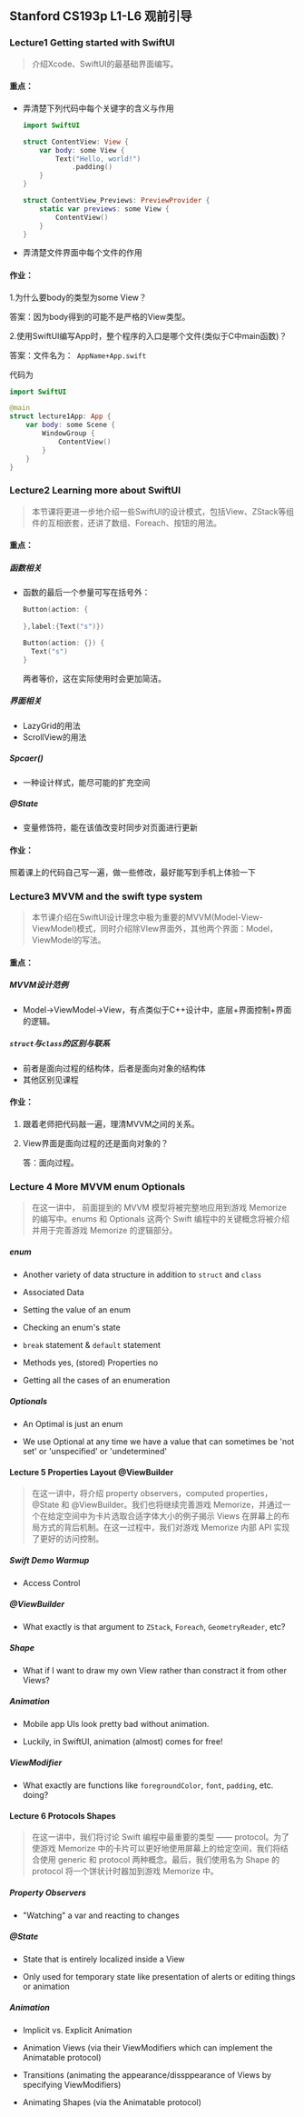 

## Stanford CS193p L1-L6 观前引导


### Lecture1 Getting started with SwiftUI

> 介绍Xcode、SwiftUI的最基础界面编写。

#### 重点：

- 弄清楚下列代码中每个关键字的含义与作用

  ``` swift
  import SwiftUI
  
  struct ContentView: View {
      var body: some View {
          Text("Hello, world!")
              .padding()
      }
  }
  
  struct ContentView_Previews: PreviewProvider {
      static var previews: some View {
          ContentView()
      }
  }
  ```

- 弄清楚文件界面中每个文件的作用

#### 作业：

1.为什么要body的类型为some View？

答案：因为body得到的可能不是严格的View类型。

2.使用SwiftUI编写App时，整个程序的入口是哪个文件(类似于C中main函数)？

答案：文件名为：``` AppName+App.swift```

代码为

``` swift
import SwiftUI

@main
struct lecture1App: App {
    var body: some Scene {
        WindowGroup {
            ContentView()
        }
    }
}
```

### Lecture2 Learning more about SwiftUI

> 本节课将更进一步地介绍一些SwiftUI的设计模式，包括View、ZStack等组件的互相嵌套，还讲了数组、Foreach、按钮的用法。

#### 重点：

##### 函数相关

- 函数的最后一个参量可写在括号外：

  ``` swift
  Button(action: {
    
  },label:{Text("s")})
  
  Button(action: {}) {
    Text("s")
  }
  ```

  两者等价，这在实际使用时会更加简洁。

##### 界面相关

- LazyGrid的用法
- ScrollView的用法

##### Spcaer()

- 一种设计样式，能尽可能的扩充空间

##### @State

- 变量修饰符，能在该值改变时同步对页面进行更新

#### 作业：

照着课上的代码自己写一遍，做一些修改，最好能写到手机上体验一下

### Lecture3 MVVM and the swift type system

> 本节课介绍在SwiftUI设计理念中极为重要的MVVM(Model-View-ViewModel)模式，同时介绍除VIew界面外，其他两个界面：Model，ViewModel的写法。

#### 重点：

##### MVVM设计范例

- Model->ViewModel->View，有点类似于C++设计中，底层+界面控制+界面的逻辑。

##### ```struct```与```class```的区别与联系

- 前者是面向过程的结构体，后者是面向对象的结构体
- 其他区别见课程

#### 作业：

1. 跟着老师把代码敲一遍，理清MVVM之间的关系。

2. View界面是面向过程的还是面向对象的？

   答：面向过程。

### Lecture 4 More MVVM enum Optionals

> 在这一讲中， 前面提到的 MVVM 模型将被完整地应用到游戏 Memorize 的编写中。enums 和 Optionals 这两个 Swift 编程中的关键概念将被介绍并用于完善游戏 Memorize 的逻辑部分。

##### enum

* Another variety of data structure in addition to `struct` and `class`

* Associated Data

* Setting the value of an enum

* Checking an enum's state

* `break` statement & `default` statement

* Methods yes, (stored) Properties no

* Getting all the cases of an enumeration

##### Optionals

* An Optimal is just an enum

* We use Optional at any time we have a value that can sometimes be 'not set' or 'unspecified' or 'undetermined'

#### Lecture 5 Properties Layout @ViewBuilder

> 在这一讲中，将介绍 property observers，computed properties，@State 和 @ViewBuilder。我们也将继续完善游戏 Memorize，并通过一个在给定空间中为卡片选取合适字体大小的例子揭示 Views 在屏幕上的布局方式的背后机制。在这一过程中，我们对游戏 Memorize 内部 API 实现了更好的访问控制。

##### Swift Demo Warmup

* Access Control

##### @ViewBuilder

* What exactly is that argument to `ZStack`, `Foreach`, `GeometryReader`, etc?

##### Shape

* What if I want to draw my own View rather than constract it from other Views?

##### Animation

* Mobile app UIs look pretty bad without animation.

* Luckily, in SwiftUI, animation (almost) comes for free!

##### ViewModifier

* What exactly are functions like `foregroundColor`, `font`, `padding`, etc. doing?

#### Lecture 6 Protocols Shapes

> 在这一讲中，我们将讨论 Swift 编程中最重要的类型 —— protocol。为了使游戏 Memorize 中的卡片可以更好地使用屏幕上的给定空间，我们将结合使用 generic 和 protocol 两种概念。最后，我们使用名为 Shape 的 protocol 将一个饼状计时器加到游戏 Memorize 中。

##### Property Observers

* "Watching" a var and reacting to changes

##### @State

* State that is entirely localized inside a View

* Only used for temporary state like presentation of alerts or editing things or animation

##### Animation

* Implicit vs. Explicit Animation

* Animation Views (via their ViewModifiers which can implement the Animatable protocol)

* Transitions (animating the appearance/dissppearance of Views by specifying ViewModifiers)

* Animating Shapes (via the Animatable protocol)

